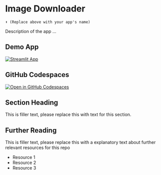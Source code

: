 # Image Downloader 
```
⬆️ (Replace above with your app's name)
```

Description of the app ...

## Demo App

[![Streamlit App](https://static.streamlit.io/badges/streamlit_badge_black_white.svg)](https://image-downloader.streamlit.app/)

## GitHub Codespaces

[![Open in GitHub Codespaces](https://github.com/codespaces/badge.svg)](https://codespaces.new/streamlit/image-downloader?quickstart=1)

## Section Heading

This is filler text, please replace this with text for this section.

## Further Reading

This is filler text, please replace this with a explanatory text about further relevant resources for this repo
- Resource 1
- Resource 2
- Resource 3
